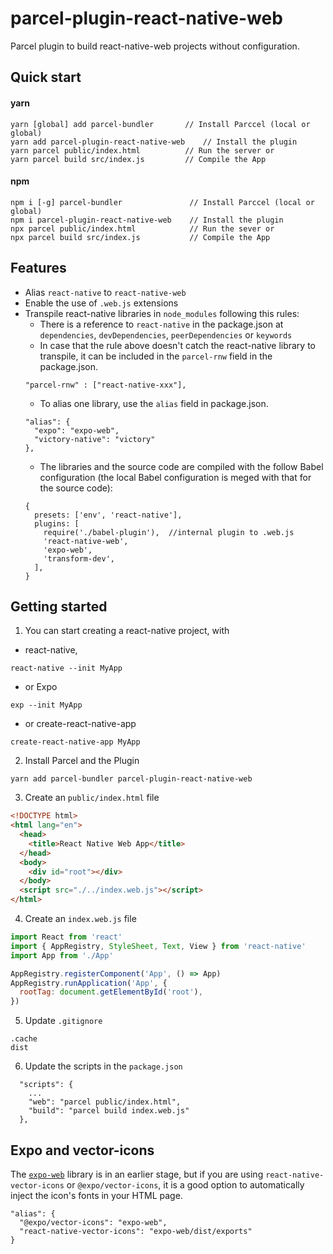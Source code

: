 # parcel-plugin-react-native-web

Parcel plugin to build react-native-web projects without configuration.

## Quick start

#### yarn

```
yarn [global] add parcel-bundler       // Install Parccel (local or global)
yarn add parcel-plugin-react-native-web    // Install the plugin
yarn parcel public/index.html          // Run the server or
yarn parcel build src/index.js         // Compile the App
```

#### npm

```
npm i [-g] parcel-bundler               // Install Parccel (local or global)
npm i parcel-plugin-react-native-web    // Install the plugin
npx parcel public/index.html            // Run the sever or
npx parcel build src/index.js           // Compile the App
```

## Features

* Alias `react-native` to `react-native-web`
* Enable the use of `.web.js` extensions
* Transpile react-native libraries in `node_modules` following this rules:
  * There is a reference to `react-native` in the package.json at `dependencies`, `devDependencies`, `peerDependencies` or `keywords`
  * In case that the rule above doesn't catch the react-native library to transpile, it can be included in the `parcel-rnw` field in the package.json.
  ```
  "parcel-rnw" : ["react-native-xxx"],
  ```
  * To alias one library, use the `alias` field in package.json.
  ```
  "alias": {
    "expo": "expo-web",
    "victory-native": "victory"
  },
  ```
  * The libraries and the source code are compiled with the follow Babel configuration (the local Babel configuration is meged with that for the source code):
  ```
  {
    presets: ['env', 'react-native'],
    plugins: [
      require('./babel-plugin'),  //internal plugin to .web.js
      'react-native-web',
      'expo-web',
      'transform-dev',
    ],
  }
  ```

## Getting started

1.  You can start creating a react-native project, with

* react-native,

```
react-native --init MyApp
```

* or Expo

```
exp --init MyApp
```

* or create-react-native-app

```
create-react-native-app MyApp
```

2.  Install Parcel and the Plugin

```
yarn add parcel-bundler parcel-plugin-react-native-web
```

3.  Create an `public/index.html` file

```html
<!DOCTYPE html>
<html lang="en">
  <head>
    <title>React Native Web App</title>
  </head>
  <body>
    <div id="root"></div>
  </body>
  <script src="./../index.web.js"></script>
</html>
```

4.  Create an `index.web.js` file

```js
import React from 'react'
import { AppRegistry, StyleSheet, Text, View } from 'react-native'
import App from './App'

AppRegistry.registerComponent('App', () => App)
AppRegistry.runApplication('App', {
  rootTag: document.getElementById('root'),
})
```

5.  Update `.gitignore`

```
.cache
dist
```

6.  Update the scripts in the `package.json`

```
  "scripts": {
    ...
    "web": "parcel public/index.html",
    "build": "parcel build index.web.js"
  },
```

## Expo and vector-icons

The [`expo-web`](https://github.com/raarts/expo-web) library is in an earlier stage, but if you are using `react-native-vector-icons` or `@expo/vector-icons`, it is a good option to automatically inject the icon's fonts in your HTML page.

```
"alias": {
  "@expo/vector-icons": "expo-web",
  "react-native-vector-icons": "expo-web/dist/exports"
}
```
